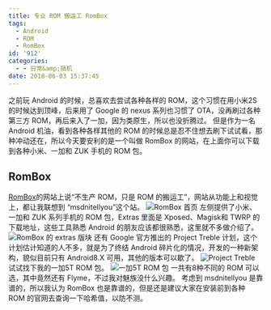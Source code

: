 ```yaml
---
title: 专业 ROM 搬运工 RomBox
tags:
  - Android
  - ROM
  - RomBox
id: '912'
categories:
  - - 日常&amp;搞机
date: 2018-06-03 15:37:45
---
```


之前玩 Android 的时候，总喜欢去尝试各种各样的 ROM，这个习惯在用小米2S的时候达到顶峰，后来用了 Google 的 nexus 系列也习惯了 OTA，没再刷过各种第三方 ROM，再后来入了一加，因为类原生，所以也没折腾过。 但是作为一名 Android 机油，看到各种各样其他的 ROM 的时候总是忍不住想去刷下试试看，那种冲动还在，所以今天要安利的是一个叫做 RomBox 的网站，在上面你可以下载到各种小米、一加和 ZUK 手机的 ROM 包。

## RomBox

[RomBox](https://www.rombox.org/)的网站上说“不生产 ROM，只是 ROM 的搬运工”，网站从功能上和视觉上，都让我联想到 “msdnitellyou”这个站。 ![RomBox 首页](https://i.loli.net/2018/06/03/5b139978ebd6e.png) 左侧提供了小米、一加和 ZUK 系列手机的 ROM 包，Extras 里面是 Xposed、Magisk和 TWRP 的下载地址，这些工具熟悉 Android 的朋友应该都很熟悉，这里就不多做介绍了。 ![RomBox 的 extras 版块](https://i.loli.net/2018/06/03/5b1399a148735.png) 还有 Google 官方推出的 Project Treble 计划，这个计划估计知道的人不多，就是为了终结 Android 碎片化的情况，开发的一种新架构，貌似目前只有 Android8.X 可用，其他的版本可以歇了。 ![Project Treble](https://i.loli.net/2018/06/03/5b1399d08856a.png) 试试找下我的一加5T ROM 包。 ![一加5T ROM 包](https://i.loli.net/2018/06/03/5b1399f8133fd.png) 一共有8种不同的 ROM 可以选，其中竟然还有 Flyme，不过我对魅族没什么兴趣。 考虑到 msdnitellyou 是靠谱的，所以我认为 RomBox 也是靠谱的，但是还是建议大家在安装前到各种 ROM 的官网去查询一下哈希值，以防不测。